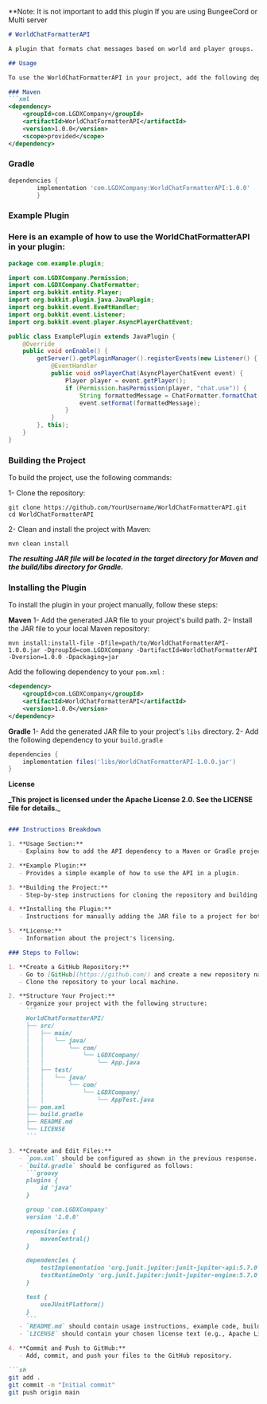 **Note: It is not important to add this plugin If you are using BungeeCord or Multi server

```markdown
# WorldChatFormatterAPI

A plugin that formats chat messages based on world and player groups.

## Usage

To use the WorldChatFormatterAPI in your project, add the following dependency to your `pom.xml`:

### Maven
```xml
<dependency>
    <groupId>com.LGDXCompany</groupId>
    <artifactId>WorldChatFormatterAPI</artifactId>
    <version>1.0.0</version>
    <scope>provided</scope>
</dependency>

```
### Gradle
```groovy
dependencies {
        implementation 'com.LGDXCompany:WorldChatFormatterAPI:1.0.0'
        }
```

### Example Plugin

### Here is an example of how to use the WorldChatFormatterAPI in your plugin:
```java
package com.example.plugin;

import com.LGDXCompany.Permission;
import com.LGDXCompany.ChatFormatter;
import org.bukkit.entity.Player;
import org.bukkit.plugin.java.JavaPlugin;
import org.bukkit.event.Eve#tHandler;
import org.bukkit.event.Listener;
import org.bukkit.event.player.AsyncPlayerChatEvent;

public class ExamplePlugin extends JavaPlugin {
    @Override
    public void onEnable() {
        getServer().getPluginManager().registerEvents(new Listener() {
            @EventHandler
            public void onPlayerChat(AsyncPlayerChatEvent event) {
                Player player = event.getPlayer();
                if (Permission.hasPermission(player, "chat.use")) {
                    String formattedMessage = ChatFormatter.formatChat(player, event.getMessage());
                    event.setFormat(formattedMessage);
                }
            }
        }, this);
    }
}
```

### Building the Project

To build the project, use the following commands:

1- Clone the repository:
```shell
git clone https://github.com/YourUsername/WorldChatFormatterAPI.git
cd WorldChatFormatterAPI
```
2- Clean and install the project with Maven:
```shell
mvn clean install
```
**_The resulting JAR file will be located in the target directory for Maven 
and the build/libs directory for Gradle._**

### Installing the Plugin

To install the plugin in your project manually, follow these steps:

**Maven**
1- Add the generated JAR file to your project's build path.
2- Install the JAR file to your local Maven repository:
```shell
mvn install:install-file -Dfile=path/to/WorldChatFormatterAPI-1.0.0.jar -DgroupId=com.LGDXCompany -DartifactId=WorldChatFormatterAPI -Dversion=1.0.0 -Dpackaging=jar
```
Add the following dependency to your `pom.xml` :
```xml
<dependency>
    <groupId>com.LGDXCompany</groupId>
    <artifactId>WorldChatFormatterAPI</artifactId>
    <version>1.0.0</version>
</dependency>
```
**Gradle**
1- Add the generated JAR file to your project's `libs` directory.
2- Add the following dependency to your `build.gradle`
```groovy
dependencies {
    implementation files('libs/WorldChatFormatterAPI-1.0.0.jar')
}
```
**License**

**_This project is licensed under the Apache License 2.0. See the LICENSE file for details.**_
```markdown

### Instructions Breakdown

1. **Usage Section:**
   - Explains how to add the API dependency to a Maven or Gradle project.

2. **Example Plugin:**
   - Provides a simple example of how to use the API in a plugin.

3. **Building the Project:**
   - Step-by-step instructions for cloning the repository and building the project using both Maven and Gradle.

4. **Installing the Plugin:**
   - Instructions for manually adding the JAR file to a project for both Maven and Gradle users.

5. **License:**
   - Information about the project's licensing.

### Steps to Follow:

1. **Create a GitHub Repository:**
   - Go to [GitHub](https://github.com/) and create a new repository named `WorldChatFormatterAPI`.
   - Clone the repository to your local machine.

2. **Structure Your Project:**
   - Organize your project with the following structure:
     ```
     WorldChatFormatterAPI/
     ├── src/
     │   ├── main/
     │   │   └── java/
     │   │       └── com/
     │   │           └── LGDXCompany/
     │   │               └── App.java
     │   ├── test/
     │   │   └── java/
     │   │       └── com/
     │   │           └── LGDXCompany/
     │   │               └── AppTest.java
     ├── pom.xml
     ├── build.gradle
     ├── README.md
     └── LICENSE
     ```

3. **Create and Edit Files:**
   - `pom.xml` should be configured as shown in the previous response.
   - `build.gradle` should be configured as follows:
     ```groovy
     plugins {
         id 'java'
     }

     group 'com.LGDXCompany'
     version '1.0.0'

     repositories {
         mavenCentral()
     }

     dependencies {
         testImplementation 'org.junit.jupiter:junit-jupiter-api:5.7.0'
         testRuntimeOnly 'org.junit.jupiter:junit-jupiter-engine:5.7.0'
     }

     test {
         useJUnitPlatform()
     }
     ```
   - `README.md` should contain usage instructions, example code, build instructions, and installation instructions.
   - `LICENSE` should contain your chosen license text (e.g., Apache License 2.0).

4. **Commit and Push to GitHub:**
   - Add, commit, and push your files to the GitHub repository.

```sh
git add .
git commit -m "Initial commit"
git push origin main
```






